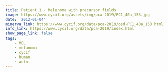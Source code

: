 ```yaml
---
title: Patient 1 - Melanoma with precursor fields
image: https://www.cycif.org/assets/img/pca-2019/PC1_40a_153.jpg
date: '2012-01-04'
minerva_link: https://www.cycif.org/data/pca-2019/osd-PC1_40a_153.html
info_link: https://www.cycif.org/data/pca-2019/index.html
show_page_link: false
tags:
    - MEL
    - melanoma
    - cycif
    - human
    - auto
---
```

